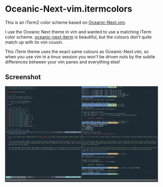 # Oceanic-Next-vim.itermcolors

This is an iTerm2 color scheme based on [Oceanic-Next.vim](https://github.com/mhartington/oceanic-next).

I use the Oceanic Next theme in vim and wanted to use a matching iTerm color scheme. [oceanic-next-iterm](https://github.com/mhartington/oceanic-next-iterm) is beautiful, but the colours don't quite match up with its vim cousin.

This iTerm theme uses the exact same colours as Oceanic-Next.vim, so when you use vim in a tmux session you won't be driven nuts by the subtle differences between your vim panes and everything else!

## Screenshot

![Screenshot of the theme in use](oceanic-next-vim-iterm-screenshot.png)
